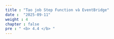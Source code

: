 ```yaml
---
title : "Tạo job Step Function và EventBridge"
date :  "2025-09-11" 
weight : 4
chapter : false
pre : " <b> 4.4 </b> "
---
```











